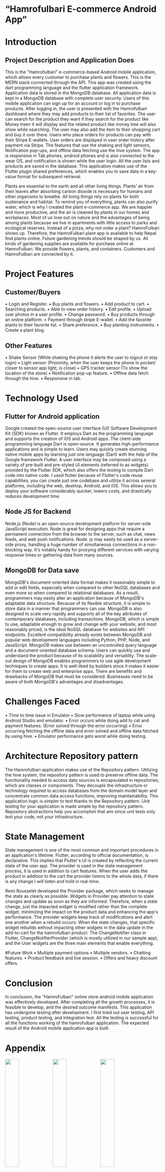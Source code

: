 # “Hamrofulbari E-commerce Android App”
# Introduction
## Project Description and Application Does

This is the "Hamrofulbari" e-commerce-based Android mobile application, which allows every customer to purchase plants and flowers. This is the MERN stack connected through the API. This app was created using the dart programming language and the flutter application framework. Application data is stored in the MongoDB database. All application data is kept in a MongoDB database with complete user security. Users of this mobile application can sign up for an account or log in to purchase products. After logging in, the user is presented with the Hamrofulbari dashboard where they may add products to their list of favorites. The user can search for the product they want if they search for the product like Money treen it will display and the related product like money tree will also show while searching. The user may also add the item to their shopping cart and buy it over there. Users who place orders for products can pay with their Stripe E-wallets. User orders are displayed in user order history after payment via Stripe. The features that use the shaking and light sensors, Notification pop-ups, and offline data fetching use the hive system.  The app is responsive in Tab phones, android phones and is also connected to the wear OS, and notification is shown while the user login. All the user lists and products are saved in the database. This application makes use of the Flutter plugin shared preferences, which enables you to save data in a key-value format for subsequent retrieval.

Plants are essential to the earth and all other living things. Plants’ air from their leaves after absorbing carbon dioxide is necessary for humans and other organisms to breathe. All living things rely on plants for both sustenance and habitat. To remind you of everything, plants can also purify water, which is why I created the plant e-commerce app. We are happier and more productive, and the air is cleaned by plants in our homes and workplaces. Most of us lose out on nature and the advantages of being among plants because we live in apartments with little access to parks and ecological reserves. Instead of a pizza, why not order a plant? HamroFulbari shows up. Therefore, the HamroFulbari plant app is available to help Nepal find plants online. Future gardening trends should be shaped by us. All kinds of gardening supplies are available for purchase online at HamroFulbari. We provide flowers, plants, and containers. Customers and HamroFulbari are connected by it.

# Project Features
## Customer/Buyers
•	Login and Register.
•	Buy plants and flowers.
•	Add product to cart.
•	Searching products.
•	Able to view order history.
•	Edit profile.
•	Upload user photos in a user profile.
•	Change password.
•	Buy products through an online platform.
•	Payment through stripe E-wallet. 
•	Add the favorite plants to their favorite list.
•	Share preference.
•	Buy planting instruments.
•	Create a plant blog.

## Other Features
•	Shake Sensor (While shaking the phone it alerts the user to logout or stay login)
•	Light sensor (Proximity, when the user keeps the phone in pocket/ closer to sensor app light, is close)
•	GPS tracker sensor (To show the location of the store)
•	Notification pop-up feature.
•	Offline data fetch through the hive.
•	Responsive in tab.

# Technology Used
## Flutter for Android application

Google created the open-source user interface (UI) Software Development Kit (SDK) known as Flutter. It employs Dart as the programming language and supports the creation of iOS and Android apps. The client-side programming language Dart is open-source. It generates high-performance applications and is simple to learn. Users may quickly create stunning native mobile apps by learning just one language (Dart) with the help of the Google framework Flutter. A user interface may be composed using a variety of pre-built and pre-styled UI elements (referred to as widgets) provided by the Flutter SDK, which also offers the tooling to compile Dart code into native code. I used flutter because of Flutter's code reuse capabilities, you can create just one codebase and utilize it across several platforms, including the web, desktop, Android, and iOS. This allows you to deploy your software considerably quicker, lowers costs, and drastically reduces development time.

## Node JS for Backend

Node.js (Node) is an open-source development platform for server-side JavaScript execution. Node is great for designing apps that require a permanent connection from the browser to the server, such as chat, news feeds, and web push notifications. Node. js may easily be used as a server-side proxy, handling a huge number of simultaneous connections in a non-blocking way. It's notably handy for proxying different services with varying response times or gathering data from many sources.

## MongoDB for Data save

MongoDB's document-oriented data format makes it reasonably simple to add or edit fields, especially when compared to other NoSQL databases and even more so when compared to relational databases. As a result, programmers may easily alter an application because of MongoDB's adaptable data structure. Because of its flexible structure, it is simple to store data in a manner that programmers can use. MongoDB is also designed to scale very rapidly and supports all of the key attributes of contemporary databases, including transactions. MongoDB, which is simple to use, adaptable enough to grow and change with your website, and most reasonably priced, is the ideal NoSQL database for websites and API endpoints. Excellent compatibility already exists between MongoDB and popular web development languages including Python, PHP, Node, and JavaScript. MongoDB makes use between an uncontrolled query language and a document-oriented database schema. Users can quickly use and understand the product because of its scalability and versatility. The scale-out design of MongoDB enables programmers to use agile development techniques to create apps. It is well-liked by builders since it makes it easier for them to create web and enterprise apps. There are benefits and drawbacks of MongoDB that must be considered. Businesses need to be aware of both MongoDB's advantages and disadvantages.

# Challenges Faced
•	Time to time issue in Emulator 
•	Slow performance of laptop while using Android Studio and emulator.
•	Error occurs while doing add to cat and payment features. (Error solved through the error occurring)
•	Error occurring fetching the offline data and error solved and offline data fetched by using hive.
•	Emulator performance gets worst while doing testing.

# Architecture Repository pattern

The Hamrofulbari application makes use of the Repository pattern. Utilizing the hive system, the repository pattern is used to preserve offline data. The functionality needed to access data sources is encapsulated in repositories, which are classes or components. They decouple the infrastructure or technology required to access databases from the domain model layer and concentrate common data access functions, improving maintainability. This application logic is simpler to test thanks to the Repository pattern. Unit testing for your application is made simple by the repository pattern. Repository abstractions help you accomplish that aim since unit tests only test your code, not your infrastructure.

# State Management

State management is one of the most common and important procedures in an application's lifetime. Flutter, according to official documentation, is declarative. This implies that Flutter's UI is created by reflecting the current state of the user app. The provider is used in the state management process, it is used in addition to cart features. When the user adds the product in addition to the cart the provider listens to the whole data, if there is any change I will listen and hold in real-time.

Remi Rousselet developed the Provider package, which seeks to manage the state as clearly as possible. Widgets in Provider pay attention to state changes and update as soon as they are informed. Therefore, when a state change, just the impacted widget is modified rather than the complete widget, minimizing the impact on the product data and enhancing the app's performance. The provider widgets keep track of modifications and alert one another when a rebuild occurs. When the state changes, that specific widget rebuilds without impacting other widgets in the data update in the add-to-cart for the hamrofulbari product. The ChangeNotifier class in Flutter, ChangeNotifierProvider (which is mostly utilized in our sample app), and the User widgets are the three main elements that enable everything.

#Future Work
•	Multiple payment options
•	Multiple vendors.
•	Chatting features.
•	Product feedback and live session.
•	Offers and heavy discount offers.

# Conclusion
In conclusion, the "HamroFulbari" online store android mobile application was effectively developed. After completing all the growth processes, it is feasible to develop, and the desired outcome manifests. This application has undergone testing after development. I first tried out user testing, API testing, product testing, and Integration test. All the testing is successful for all the functions working of the hamrofulbari application. The expected result of the Android mobile application app is built. 


# Appendix

<img src="https://user-images.githubusercontent.com/69624734/182576723-152c30e3-0926-4c2b-a9f5-501acd1630f6.png" width="30%"></img> <img src="https://user-images.githubusercontent.com/69624734/182576767-41ca21f7-9e21-4566-a80d-e0c7726a5def.png" width="30%"></img> <img src="https://user-images.githubusercontent.com/69624734/182576944-aa576c74-7b4c-426c-b914-79c7dce9f700.png" width="30%"></img> 

<img src="https://user-images.githubusercontent.com/69624734/182577543-175cd3c6-388f-4d7f-9fa1-c7ab6e2335e7.png" width="30%"></img> <img src="https://user-images.githubusercontent.com/69624734/182577617-fab4d103-e424-47b9-a55c-d5898cd6eaeb.png" width="30%"></img> <img src="https://user-images.githubusercontent.com/69624734/182577693-c532743e-3837-44cc-b7de-38adf2e034bb.png" width="30%"></img> <img src="https://user-images.githubusercontent.com/69624734/182577723-5299eef2-0535-41c1-b228-bd060550f92a.png" width="30%"></img> <img src="https://user-images.githubusercontent.com/69624734/182577820-2db49b28-cc5a-4419-b796-177fbc23405a.png" width="30%"></img> <img src="https://user-images.githubusercontent.com/69624734/182578425-0165c937-067f-425b-8953-179ce8bd4bf0.png" width="30%"></img> <img src="https://user-images.githubusercontent.com/69624734/182580325-02707d1c-094d-46cd-a230-45910bde10e6.png" width="30%"></img> <img src="https://user-images.githubusercontent.com/69624734/182579603-c578495d-f91f-4f2f-b9a9-e45c8857114d.png" width="30%"></img> <img src="https://user-images.githubusercontent.com/69624734/182579713-df430786-79c8-4329-ad0e-554efbc05f95.png" width="30%"></img> <img src="https://user-images.githubusercontent.com/69624734/182579808-832c1388-ffd1-4535-b2aa-65e9ab33b986.png" width="30%"></img> <img src="https://user-images.githubusercontent.com/69624734/182579745-06913229-f097-41d6-93a0-df4903c5ce59.png" width="30%"></img> <img src="https://user-images.githubusercontent.com/69624734/182579993-f6555882-6c65-42e8-9678-a7a9132fb7a5.png" width="30%"></img> <img src="https://user-images.githubusercontent.com/69624734/182580048-9ff8f486-db5a-4d66-ab23-db4280ee3ffb.png" width="30%"></img> <img src="https://user-images.githubusercontent.com/69624734/182580572-f8bf66ca-0328-4e7f-9531-ce23fd871c7b.png" width="30%"></img> <img src="https://user-images.githubusercontent.com/69624734/182580138-449df749-ca12-41f2-b7a7-427b7ae3e862.png" width="30%"></img> <img src="https://user-images.githubusercontent.com/69624734/182580242-6e67baab-6e30-464b-b7b1-83218a7f8cba.png" width="30%"></img> <img src="https://user-images.githubusercontent.com/69624734/182580480-6d554e06-e19e-4bc2-966a-ca8fecc6d785.png" width="30%"></img> <img src="https://user-images.githubusercontent.com/69624734/182580691-0708821d-8099-470d-be78-ff315dbe1dd6.png" width="30%"></img> 

<img src="https://user-images.githubusercontent.com/69624734/182631179-bfd15777-a181-4fc5-a4ff-1b2776a1ec7a.jpg" width="30%"></img> <img src="https://user-images.githubusercontent.com/69624734/182631264-15ec8917-e3c0-4ea2-8239-1efd112f01c1.jpg" width="30%"></img> <img src="https://user-images.githubusercontent.com/69624734/182631330-7be7acef-304c-428a-9a5e-83fe628d9fb3.jpg" width="30%"></img> <img src="https://user-images.githubusercontent.com/69624734/182631623-2a434a11-e5bf-434a-95a8-1f463c876146.jpg" width="30%"></img> <img src="https://user-images.githubusercontent.com/69624734/182631737-12ee12fc-43be-40ae-8638-40b9c786db5a.jpg" width="30%"></img> <img src="https://user-images.githubusercontent.com/69624734/182631779-5e1a282c-e2c0-4727-b6ec-fb3a9ed27074.jpg" width="30%"></img> <img src="https://user-images.githubusercontent.com/69624734/182631842-5f8e35c5-1283-45e3-8cfe-ceae7a343f7c.jpg" width="30%"></img> <img src="https://user-images.githubusercontent.com/69624734/182631904-830c0bcc-6fb5-4f11-b6e8-29ef4ce65c90.jpg" width="30%"></img> <img src="https://user-images.githubusercontent.com/69624734/182631967-e07143ad-bbb0-4f2c-8ae6-765bc49c24cc.jpg" width="30%"></img> <img src="https://user-images.githubusercontent.com/69624734/182632003-33be2e3a-54b8-4f73-af52-c2c0e10ab21a.jpg" width="30%"></img> 

# Thank You!!!
